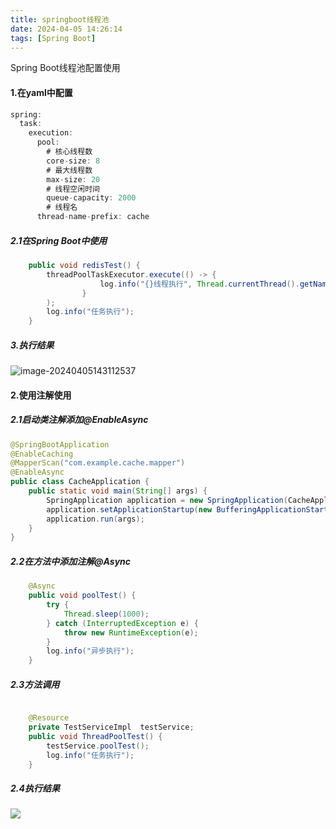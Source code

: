```yaml
---
title: springboot线程池
date: 2024-04-05 14:26:14
tags: [Spring Boot]
---
```


Spring Boot线程池配置使用

<!--more-->

#### 1.在yaml中配置

```java
spring:
  task:
    execution:
      pool:
        # 核心线程数
        core-size: 8
        # 最大线程数
        max-size: 20
        # 线程空闲时间
        queue-capacity: 2000
        # 线程名
      thread-name-prefix: cache
```

##### 2.1在Spring Boot中使用

```java
    public void redisTest() {
        threadPoolTaskExecutor.execute(() -> {
                    log.info("{}线程执行", Thread.currentThread().getName());
                }
        );
        log.info("任务执行");
    }
```

##### 3.执行结果

![image-20240405143112537](https://cdn.jsdelivr.net/gh/zhang-zhonggui/blog/image-20240405143112537.png)

#### 2.使用注解使用

##### 2.1启动类注解添加@EnableAsync

```java
@SpringBootApplication
@EnableCaching
@MapperScan("com.example.cache.mapper")
@EnableAsync
public class CacheApplication {
    public static void main(String[] args) {
        SpringApplication application = new SpringApplication(CacheApplication.class);
        application.setApplicationStartup(new BufferingApplicationStartup(2048));
        application.run(args);
    }
}
```

##### 2.2在方法中添加注解@Async

```java
    @Async
    public void poolTest() {
        try {
            Thread.sleep(1000);
        } catch (InterruptedException e) {
            throw new RuntimeException(e);
        }
        log.info("异步执行");
    }
```

##### 2.3方法调用

```java

    @Resource
    private TestServiceImpl  testService;
    public void ThreadPoolTest() {
        testService.poolTest();
        log.info("任务执行");
    }
```

##### 2.4执行结果
![](https://cdn.jsdelivr.net/gh/zhang-zhonggui/blog/image-20240405144229229.png)
